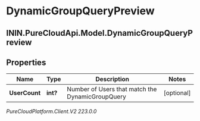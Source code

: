 # DynamicGroupQueryPreview

## ININ.PureCloudApi.Model.DynamicGroupQueryPreview

## Properties

|Name | Type | Description | Notes|
|------------ | ------------- | ------------- | -------------|
| **UserCount** | **int?** | Number of Users that match the DynamicGroupQuery | [optional] |



_PureCloudPlatform.Client.V2 223.0.0_
